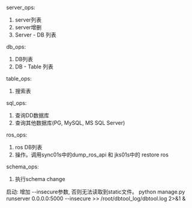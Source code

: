 server_ops:
1. server列表
2. server增删
3. Server - DB 列表


db_ops:
1. DB列表
2. DB - Table 列表

table_ops:
1. 搜索表

sql_ops:
1. 查询DD数据库
2. 查询其他数据库(PG, MySQL, MS SQL Server)

ros_ops:
1. ros DB列表
2. 操作。调用sync01s中的dump_ros_api 和 jks01s中的 restore ros

schema_ops:
1. 执行schema change

启动: 
增加 --insecure参数, 否则无法读取到static文件。
python manage.py runserver 0.0.0.0:5000 --insecure >> /root/dbtool_log/dbtool.log 2>&1 &

